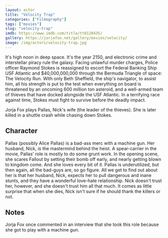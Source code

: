 ```yaml
---
layout: actor
title: "Velocity Trap"
categories: ["Filmography"]
tags: ["movies"]
slug: "velocity-trap"
imdb: https://www.imdb.com/title/tt0120435/
gallery: https://jorjafox.net/gallery/movies/velocity/
image: /img/actors/velocity-trap.jpg
---
```


It's high noon in deep space. It's the year 2150, and electronic crime and interstellar piracy rule the galaxy. Facing unlawful murder charges, Police officer Raymond Stokes is reassigned to escort the Federal Banking Ship USF Atlantic and $40,000,000,000 through the Bermuda Triangle of space: The Velocity Run. With only Beth Sheffield, the ship's navigator, to assist him, all his strength is put to the test when everything on board is threatened by an oncoming 600 million ton asteroid, and a well-armed team of thieves that have docked alongside the USF Atlantic. In a terrifying race against time, Stokes must fight to survive before the deadly impact.

Jorja Fox plays Pallas, Nick's wife (the leader of the thieves). She is later killed in a shuttle crash while chasing down Stokes.

## Character

Pallas (possibly Alice Pallas) is a bad-ass merc with a machine gun. Her husband, Nick, is the mastermind behind the heist. A spear-carrier in the movie, Pallas' role is mostly to do some grunt work. In the opening scene, she scares Fallout by setting their bomb off early, and nearly getting blown to kingdom come. And she loves every bit of it. Pallas is underutilized, but then again, all the bad-guys are, so go figure. All we get to find out about her is that her husband, Nick, expects her to pull dangerous and inane stunts, and they have a wonderful love-hate relationship. Nick doesn't trust her, however, and she doesn't trust him all that much. It comes as little surprise that when she dies, Nick isn't sure if he should thank the killers or not.

## Notes

Jorja Fox once commented in an interview that she took this role because she got to play with a machine gun.
